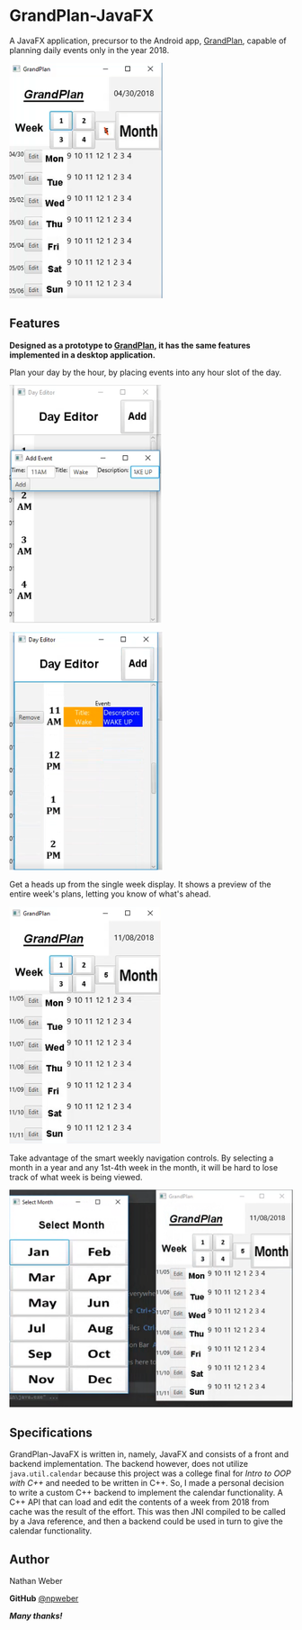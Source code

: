 ﻿# **GrandPlan-JavaFX**

A JavaFX application, precursor to the Android app, [GrandPlan](https://github.com/npweber/GrandPlan), capable of planning daily events only in the year 2018.

![](https://github.com/npweber/GrandPlan-JavaFX/raw/main/screenshots/Shot4.png)

## Features

**Designed as a prototype to [GrandPlan](https://github.com/npweber/GrandPlan), it has the same features implemented in a desktop application.**

Plan your day by the hour, by placing events into any hour slot of the day.

![](https://github.com/npweber/GrandPlan-JavaFX/raw/main/screenshots/Shot6.png)

![](https://github.com/npweber/GrandPlan-JavaFX/raw/main/screenshots/Shot7.png)

Get a heads up from the single week display. It shows a preview of the entire week's plans, letting you know of what's ahead.

![](https://github.com/npweber/GrandPlan-JavaFX/raw/main/screenshots/Shot1.png)

Take advantage of the smart weekly navigation controls. By selecting a month in a year and any 1st-4th week in the month, it will be hard to lose track of what week is being viewed.

![](https://github.com/npweber/GrandPlan-JavaFX/raw/main/screenshots/Shot2.png)

## Specifications

GrandPlan-JavaFX is written in, namely, JavaFX and consists of a front and backend implementation. The backend however, does not utilize `java.util.calendar` because this project was a college final for *Intro to OOP with C++* and needed to be written in C++. So, I made a personal decision to write a custom C++ backend to implement the calendar functionality. A C++ API that can load and edit the contents of a week from 2018 from cache was the result of the effort. This was then JNI compiled to be called by a Java reference, and then a backend could be used in turn to give the calendar functionality.


 ## **Author**
Nathan Weber

**GitHub** [@npweber](https://github.com/npweber/)

***Many thanks!***

